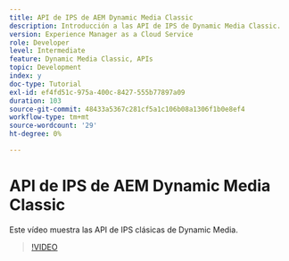 ```yaml
---
title: API de IPS de AEM Dynamic Media Classic
description: Introducción a las API de IPS de Dynamic Media Classic.
version: Experience Manager as a Cloud Service
role: Developer
level: Intermediate
feature: Dynamic Media Classic, APIs
topic: Development
index: y
doc-type: Tutorial
exl-id: ef4fd51c-975a-400c-8427-555b77897a09
duration: 103
source-git-commit: 48433a5367c281cf5a1c106b08a1306f1b0e8ef4
workflow-type: tm+mt
source-wordcount: '29'
ht-degree: 0%

---
```


# API de IPS de AEM Dynamic Media Classic

Este vídeo muestra las API de IPS clásicas de Dynamic Media.

>[!VIDEO](https://video.tv.adobe.com/v/3417846?quality=12&learn=on&captions=spa)
